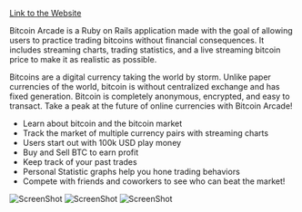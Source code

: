 [Link to the Website](http://btc-arcade.herokuapp.com)

Bitcoin Arcade is a Ruby on Rails application made with the goal of allowing users to practice trading bitcoins without financial consequences. It includes streaming charts, trading statistics, and a live streaming bitcoin price to make it as realistic as possible.

Bitcoins are a digital currency taking the world by storm. Unlike paper currencies of the world, bitcoin is without centralized exchange and has fixed generation. Bitcoin is completely anonymous, encrypted, and easy to transact. Take a peak at the future of online currencies with Bitcoin Arcade!

* Learn about bitcoin and the bitcoin market
* Track the market of multiple currency pairs with streaming charts
* Users start out with 100k USD play money
* Buy and Sell BTC to earn profit
* Keep track of your past trades
* Personal Statistic graphs help you hone trading behaviors
* Compete with friends and coworkers to see who can beat the market!

![ScreenShot](https://cloud.githubusercontent.com/assets/6600823/3635970/f0f13dc8-0f95-11e4-95ac-8adca472fae9.png)
![ScreenShot](https://cloud.githubusercontent.com/assets/6600823/3635971/f6a3fab2-0f95-11e4-8c9f-c0b3e77ea5c4.png)
![ScreenShot](https://cloud.githubusercontent.com/assets/6600823/3635972/f8799a7c-0f95-11e4-888c-c0de1d7ead35.png)



